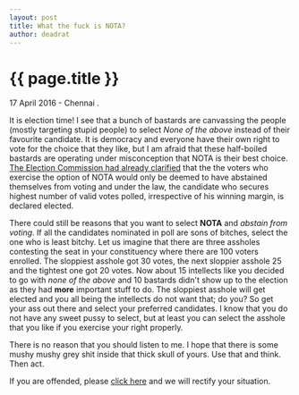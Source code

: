 ```yaml
---
layout: post
title: What the fuck is NOTA? 
author: deadrat
---
```


{{ page.title }}
================

<p class="meta">17 April 2016 - Chennai . </p>

It is election time! I see that a bunch of bastards are canvassing the people (mostly targeting stupid people) to select *None of the above* instead of their favourite candidate.
It is democracy and everyone have their own right to vote for the choice that they like, but I am afraid that these half-boiled bastards are operating under misconception that NOTA is their best choice. [The Election Commission had already clarified](http://eci.nic.in/eci_main/press/current/pn051208.pdf) that the the voters who exercise the option of NOTA would only be deemed to have abstained themselves from voting and under the law, the candidate who secures highest number of valid votes polled, irrespective of his winning margin, is declared elected.

There could still be reasons that you want to select **NOTA** and *abstain from voting*. If all the candidates nominated in poll are sons of bitches, select the one who is least bitchy. Let us imagine that there are three assholes contesting the seat in your constituency where there are 100 voters enrolled. The sloppiest asshole got 30 votes, the next sloppier asshole 25 and the tightest one got 20 votes. Now about 15 intellects like you decided to go with *none of the above* and 10 bastards didn't show up to the election as they had **more** important stuff to do. The sloppiest asshole will get elected and you all being the intellects do not want that; do you?
So get your ass out there and select your preferred candidates. I know that you do not have any sweet pussy to select, but at least you can select the asshole that you like if you exercise your right properly. 

There is no reason that you should listen to me. I hope that there is some mushy mushy grey shit inside that thick skull of yours. Use that and think. Then act.  


If you are offended, please [click here](https://encyclopediadramatica.se/Offended) and we will rectify your situation. 
